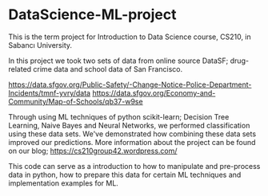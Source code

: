 # DataScience-ML-project
This is the term project for Introduction to Data Science course, CS210, in Sabancı University.

In this project we took two sets of data from online source DataSF; drug-related crime data and school data of San Francisco.

https://data.sfgov.org/Public-Safety/-Change-Notice-Police-Department-Incidents/tmnf-yvry/data
https://data.sfgov.org/Economy-and-Community/Map-of-Schools/qb37-w9se

Through using ML techniques of python scikit-learn; Decision Tree Learning, Naive Bayes and Neural Networks, we performed classification using these data sets.
We've demonstrated how combining these data sets improved our predictions. More information about the project can be found on our blog; https://cs210group42.wordpress.com/

This code can serve as a introduction to how to manipulate and pre-process data in python, how to prepare this data for certain ML techniques and implementation examples for ML.
